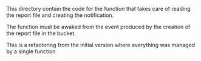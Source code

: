 This directory contain the code for the function that takes care of reading the report file
and creating the notification.

The function must be awaked from the event produced by the creation of the report file in the bucket.

This is a refactoring from the initial version where everything was managed by a single function

